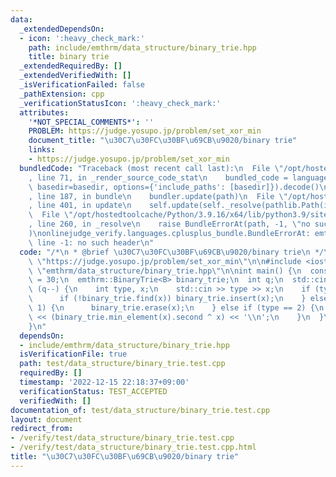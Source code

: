 ```yaml
---
data:
  _extendedDependsOn:
  - icon: ':heavy_check_mark:'
    path: include/emthrm/data_structure/binary_trie.hpp
    title: binary trie
  _extendedRequiredBy: []
  _extendedVerifiedWith: []
  _isVerificationFailed: false
  _pathExtension: cpp
  _verificationStatusIcon: ':heavy_check_mark:'
  attributes:
    '*NOT_SPECIAL_COMMENTS*': ''
    PROBLEM: https://judge.yosupo.jp/problem/set_xor_min
    document_title: "\u30C7\u30FC\u30BF\u69CB\u9020/binary trie"
    links:
    - https://judge.yosupo.jp/problem/set_xor_min
  bundledCode: "Traceback (most recent call last):\n  File \"/opt/hostedtoolcache/Python/3.9.16/x64/lib/python3.9/site-packages/onlinejudge_verify/documentation/build.py\"\
    , line 71, in _render_source_code_stat\n    bundled_code = language.bundle(stat.path,\
    \ basedir=basedir, options={'include_paths': [basedir]}).decode()\n  File \"/opt/hostedtoolcache/Python/3.9.16/x64/lib/python3.9/site-packages/onlinejudge_verify/languages/cplusplus.py\"\
    , line 187, in bundle\n    bundler.update(path)\n  File \"/opt/hostedtoolcache/Python/3.9.16/x64/lib/python3.9/site-packages/onlinejudge_verify/languages/cplusplus_bundle.py\"\
    , line 401, in update\n    self.update(self._resolve(pathlib.Path(included), included_from=path))\n\
    \  File \"/opt/hostedtoolcache/Python/3.9.16/x64/lib/python3.9/site-packages/onlinejudge_verify/languages/cplusplus_bundle.py\"\
    , line 260, in _resolve\n    raise BundleErrorAt(path, -1, \"no such header\"\
    )\nonlinejudge_verify.languages.cplusplus_bundle.BundleErrorAt: emthrm/data_structure/binary_trie.hpp:\
    \ line -1: no such header\n"
  code: "/*\n * @brief \u30C7\u30FC\u30BF\u69CB\u9020/binary trie\n */\n#define PROBLEM\
    \ \"https://judge.yosupo.jp/problem/set_xor_min\"\n\n#include <iostream>\n\n#include\
    \ \"emthrm/data_structure/binary_trie.hpp\"\n\nint main() {\n  constexpr int B\
    \ = 30;\n  emthrm::BinaryTrie<B> binary_trie;\n  int q;\n  std::cin >> q;\n  while\
    \ (q--) {\n    int type, x;\n    std::cin >> type >> x;\n    if (type == 0) {\n\
    \      if (!binary_trie.find(x)) binary_trie.insert(x);\n    } else if (type ==\
    \ 1) {\n      binary_trie.erase(x);\n    } else if (type == 2) {\n      std::cout\
    \ << (binary_trie.min_element(x).second ^ x) << '\\n';\n    }\n  }\n  return 0;\n\
    }\n"
  dependsOn:
  - include/emthrm/data_structure/binary_trie.hpp
  isVerificationFile: true
  path: test/data_structure/binary_trie.test.cpp
  requiredBy: []
  timestamp: '2022-12-15 22:18:37+09:00'
  verificationStatus: TEST_ACCEPTED
  verifiedWith: []
documentation_of: test/data_structure/binary_trie.test.cpp
layout: document
redirect_from:
- /verify/test/data_structure/binary_trie.test.cpp
- /verify/test/data_structure/binary_trie.test.cpp.html
title: "\u30C7\u30FC\u30BF\u69CB\u9020/binary trie"
---
```

